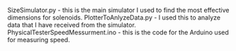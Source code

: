 SizeSimulator.py - this is the main simulator I used to find the most effective dimensions for solenoids.
PlotterToAnlyzeData.py - I used this to analyze data that I have received from the simulator.
PhysicalTesterSpeedMessurment.ino - this is the code for the Arduino used for measuring speed.
